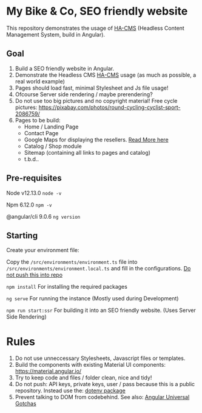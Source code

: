 # My Bike & Co, SEO friendly website
This repository demonstrates the usage of [HA-CMS](https://github.com/daphnis-automation/HA-CMS)  (Headless Content Management System, build in Angular).

## Goal
1) Build a SEO friendly website in Angular.
2) Demonstrate the Headless CMS [HA-CMS](https://github.com/daphnis-automation/HA-CMS) usage (as much as possible, a real world example)
3) Pages should load fast, minimal Stylesheet and Js file usage!
4) Ofcourse Server side rendering / maybe prerendering?
6) Do not use too big pictures and no copyright material! Free cycle pictures: https://pixabay.com/photos/round-cycling-cyclist-sport-2086759/
5) Pages to be build:
    -  Home / Landing Page
    -  Contact Page
    -  Google Maps for displaying the resellers. [Read More here](https://timdeschryver.dev/blog/google-maps-as-an-angular-component)
    -  Catalog / Shop module
    -  Sitemap (containing all links to pages and catalog)
    -  t.b.d..



## Pre-requisites

Node v12.13.0
<code>node -v</code>

Npm 6.12.0
<code>npm -v</code>

@angular/cli 9.0.6
<code>ng version</code>


## Starting 
Create your environment file:

Copy the `/src/environments/environment.ts` file into `/src/environments/environment.local.ts` and fill in the configurations.
<u>Do not push this into repo</u>

<code>npm install</code> For installing the required packages

<code>ng serve</code> For running the instance (Mostly used during Development)

<code>npm run start:ssr</code> For building it into an SEO friendly website. (Uses Server Side Rendering)


# Rules
1) Do not use unneccessary Stylesheets, Javascript files or templates.
2) Build the components with existing Material UI components: https://material.angular.io/
3) Try to keep code and files / folder clean, nice and tidy!
4) Do not push: API keys, private keys, user / pass because this is a public repository. Instead use the: [dotenv package](https://www.npmjs.com/package/dotenv)
4) Prevent talking to DOM from codebehind. See also: [Angular Universal Gotchas](gotchas.md)